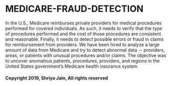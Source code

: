 # MEDICARE-FRAUD-DETECTION

In the U.S., Medicare reimburses private providers for medical procedures performed for covered individuals. As such, it needs to verify that the type of procedures performed and the cost of those procedures are consistent and reasonable. Finally, it needs to detect possible errors or fraud in claims for reimbursement from providers. 
We have been hired to analyze a large amount of data from Medicare and try to detect abnormal data -- providers, areas, or patients with unusual procedures and/or claims.
The objective was to uncover anomalous patients, procedures, providers, and regions in the United States government’s Medicare health insurance system.

#### Copyright 2019, Shriya Jain, All rights reserved
